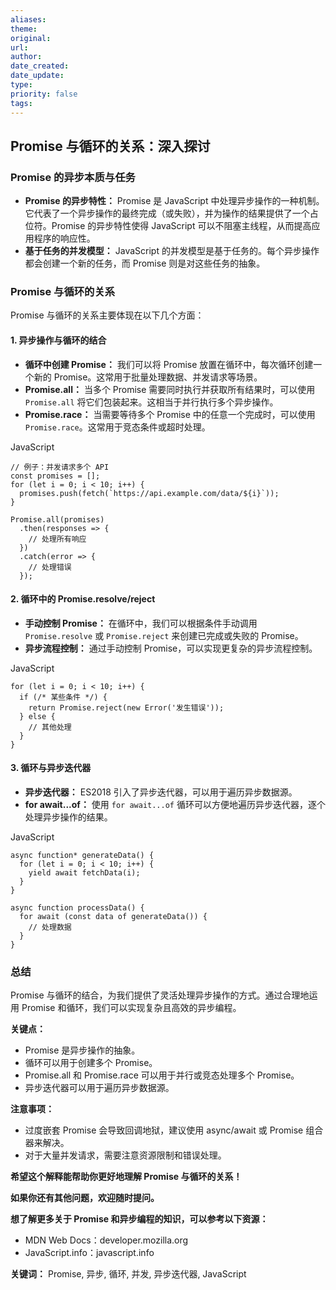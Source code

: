 ```yaml
---
aliases: 
theme: 
original: 
url: 
author: 
date_created: 
date_update: 
type: 
priority: false
tags:
---
```

## Promise 与循环的关系：深入探讨

### Promise 的异步本质与任务

- **Promise 的异步特性：** Promise 是 JavaScript 中处理异步操作的一种机制。它代表了一个异步操作的最终完成（或失败），并为操作的结果提供了一个占位符。Promise 的异步特性使得 JavaScript 可以不阻塞主线程，从而提高应用程序的响应性。
- **基于任务的并发模型：** JavaScript 的并发模型是基于任务的。每个异步操作都会创建一个新的任务，而 Promise 则是对这些任务的抽象。

### Promise 与循环的关系

Promise 与循环的关系主要体现在以下几个方面：

#### 1. **异步操作与循环的结合**

- **循环中创建 Promise：** 我们可以将 Promise 放置在循环中，每次循环创建一个新的 Promise。这常用于批量处理数据、并发请求等场景。
- **Promise.all：** 当多个 Promise 需要同时执行并获取所有结果时，可以使用 `Promise.all` 将它们包装起来。这相当于并行执行多个异步操作。
- **Promise.race：** 当需要等待多个 Promise 中的任意一个完成时，可以使用 `Promise.race`。这常用于竞态条件或超时处理。

JavaScript

```
// 例子：并发请求多个 API
const promises = [];
for (let i = 0; i < 10; i++) {
  promises.push(fetch(`https://api.example.com/data/${i}`));
}

Promise.all(promises)
  .then(responses => {
    // 处理所有响应
  })
  .catch(error => {
    // 处理错误
  });
```

#### 2. **循环中的 Promise.resolve/reject**

- **手动控制 Promise：** 在循环中，我们可以根据条件手动调用 `Promise.resolve` 或 `Promise.reject` 来创建已完成或失败的 Promise。
- **异步流程控制：** 通过手动控制 Promise，可以实现更复杂的异步流程控制。

JavaScript

```
for (let i = 0; i < 10; i++) {
  if (/* 某些条件 */) {
    return Promise.reject(new Error('发生错误'));
  } else {
    // 其他处理
  }
}
```

#### 3. **循环与异步迭代器**

- **异步迭代器：** ES2018 引入了异步迭代器，可以用于遍历异步数据源。
- **for await...of：** 使用 `for await...of` 循环可以方便地遍历异步迭代器，逐个处理异步操作的结果。

JavaScript

```
async function* generateData() {
  for (let i = 0; i < 10; i++) {
    yield await fetchData(i);
  }
}

async function processData() {
  for await (const data of generateData()) {
    // 处理数据
  }
}
```

### 总结

Promise 与循环的结合，为我们提供了灵活处理异步操作的方式。通过合理地运用 Promise 和循环，我们可以实现复杂且高效的异步编程。

**关键点：**

- Promise 是异步操作的抽象。
- 循环可以用于创建多个 Promise。
- Promise.all 和 Promise.race 可以用于并行或竞态处理多个 Promise。
- 异步迭代器可以用于遍历异步数据源。

**注意事项：**

- 过度嵌套 Promise 会导致回调地狱，建议使用 async/await 或 Promise 组合器来解决。
- 对于大量并发请求，需要注意资源限制和错误处理。

**希望这个解释能帮助你更好地理解 Promise 与循环的关系！**

**如果你还有其他问题，欢迎随时提问。**

**想了解更多关于 Promise 和异步编程的知识，可以参考以下资源：**

- MDN Web Docs：developer.mozilla.org
- JavaScript.info：javascript.info

**关键词：** Promise, 异步, 循环, 并发, 异步迭代器, JavaScript
